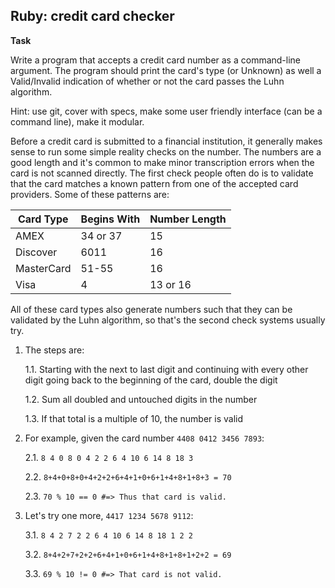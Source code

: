 ## Ruby: credit card checker

**Task**

Write a program that accepts a credit card number as a command-line argument. The program should print the card's type (or Unknown) as well a Valid/Invalid indication of whether or not the card passes the Luhn algorithm.

Hint: use git, cover with specs, make some user friendly interface (can be a command line), make it modular.

Before a credit card is submitted to a financial institution, it generally makes sense to run some simple reality checks on the number. The numbers are a good length and it's common to make minor transcription errors when the card is not scanned directly. The first check people often do is to validate that the card matches a known pattern from one of the accepted card providers. Some of these patterns are:

| Card Type  | Begins With | Number Length |
| ---------- |------------ | ------------- |
| AMEX       | 34 or 37    | 15            |
| Discover   | 6011        | 16            |
| MasterCard | 51-55       | 16            |
| Visa       | 4           | 13 or 16      |

All of these card types also generate numbers such that they can be validated by the Luhn algorithm, so that's the second check systems usually try.

1. The steps are:

    1.1. Starting with the next to last digit and continuing with every other digit going back to the beginning of the card, double the digit

    1.2. Sum all doubled and untouched digits in the number

    1.3. If that total is a multiple of 10, the number is valid

2. For example, given the card number `4408 0412 3456 7893`:

    2.1. `8 4 0 8 0 4 2 2 6 4 10 6 14 8 18 3`

    2.2. `8+4+0+8+0+4+2+2+6+4+1+0+6+1+4+8+1+8+3 = 70`

    2.3. `70 % 10 == 0 #=> Thus that card is valid.`

3. Let's try one more, `4417 1234 5678 9112`:

    3.1. `8 4 2 7 2 2 6 4 10 6 14 8 18 1 2 2`

    3.2. `8+4+2+7+2+2+6+4+1+0+6+1+4+8+1+8+1+2+2 = 69`

    3.3. `69 % 10 != 0 #=> That card is not valid.`

